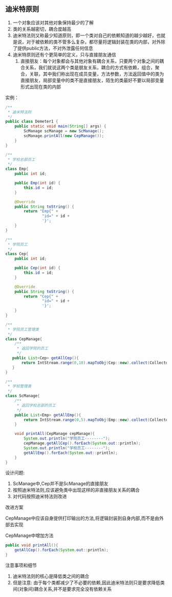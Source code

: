 ## 迪米特原则

1. 一个对象应该对其他对象保持最少的了解
2. 类的关系越密切，耦合度越高
3. 迪米特法则又称最少知道原则，即一个类对自己的依赖知道的越少越好，也就是说，对于被依赖的类不管多么复杂，都尽量将逻辑封装在类的内部，对外除了提供public方法，不对外泄露任何信息
4. 迪米特原则还有个更简单的定义，只与直接朋友通信
   1. 直接朋友：每个对象都会与其他对象有耦合关系，只要两个对象之间的耦合关系，我们就说这两个类是朋友关系，耦合的方式有依赖，组合，聚合，关联，其中我们称出现在成员变量，方法参数，方法返回值中的类为直接朋友，局部变量中的类不是直接朋友，陌生的类最好不要以局部变量形式出现在类的内部

实例：

```java
/**
 * 迪米特法则
 */
public class Demeter1 {
    public static void main(String[] args) {
        ScManage scManage = new ScManage();
        scManage.printAll(new CepManage());
    }
}

/**
 * 学校总部员工
 */
class Emp{
    public int id;

    public Emp(int id) {
        this.id = id;
    }

    @Override
    public String toString() {
        return "Emp{" +
                "id=" + id +
                '}';
    }
}

/**
 * 学院员工
 */
class Cep{
    public int id;

    public Cep(int id) {
        this.id = id;
    }

    @Override
    public String toString() {
        return "Cep{" +
                "id=" + id +
                '}';
    }
}

/**
 * 学院员工管理类
 */
class CepManage{
    /**
     * 返回学院的员工
     */
   public List<Cep> getAllCep(){
       return IntStream.range(0,10).mapToObj(Cep::new).collect(Collectors.toList());
   }
}

/**
 * 学校管理类
 */
class ScManage{
    /**
     * 返回学校总部的员工
     */
    public List<Emp> getAllEmp(){
        return IntStream.range(0,5).mapToObj(Emp::new).collect(Collectors.toList());
    }

    void printAll(CepManage cepManage){
        System.out.println("学院员工--------");
        cepManage.getAllCep().forEach(System.out::println);
        System.out.println("学校员工--------");
        getAllEmp().forEach(System.out::println);
    }
}
```

设计问题:

1. ScManage中,Cep并不是ScManage的直接朋友
2. 按照迪米特法则,应该避免类中出现这样的非直接朋友关系的耦合
3. 对代码按照迪米特法则改进


改进方案

CepManage中应该自身提供打印输出的方法,将逻辑封装到自身内部,而不是由外部去实现

CepManage中增加方法
```java
public void printAll(){
    getAllCep().forEach(System.out::println);
}
```

注意事项和细节

1. 迪米特法则的核心是降低类之间的耦合
2. 但是注意: 由于每个类都减少了不必要的依赖,因此迪米特法则只是要求降低类间(对象间)耦合关系,并不是要求完全没有依赖关系
